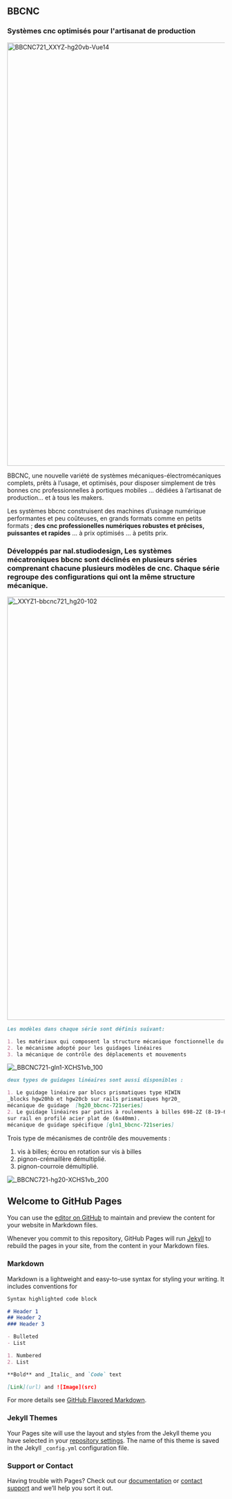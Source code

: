 ## BBCNC

### Systèmes cnc optimisés pour l'artisanat de production

<img width="980" alt="BBCNC721_XXYZ-hg20vb-Vue14" src="https://user-images.githubusercontent.com/35311681/136183113-a0122be0-8448-4d5b-8df6-68a7fe8aec90.png">

BBCNC, une nouvelle variété de systèmes mécaniques-électromécaniques complets, prêts à l’usage, et  optimisés, pour disposer simplement de très bonnes cnc professionnelles à portiques mobiles ... dédiées à l’artisanat de production… et à tous les makers.

Les systèmes bbcnc construisent des machines d’usinage numérique performantes et peu coûteuses, en grands formats comme en petits formats ; **des cnc professionelles numériques robustes et précises, puissantes et rapides** … à prix optimisés … à petits prix.

### Développés par nal.studiodesign, **Les systèmes mécatroniques bbcnc** sont déclinés en plusieurs séries comprenant chacune plusieurs modèles de cnc. Chaque série regroupe des configurations qui ont la même structure mécanique.

<img width="980" alt="_XXYZ1-bbcnc721_hg20-102" src="https://github.com/nalstudiodesign/bbcnc-721-921/blob/4b31ef2b4ccdc189e267c6878b3c85096d43aeb5/_XXYZ1-bbcnc721_hg20-102.gif">

```markdown
Les modèles dans chaque série sont définis suivant:

1. les matériaux qui composent la structure mécanique fonctionnelle du système
2. le mécanisme adopté pour les guidages linéaires
3. la mécanique de contrôle des déplacements et mouvements
```

![_BBCNC721-gln1-XCHS1vb_100](https://github.com/nalstudiodesign/bbcnc-721-921/blob/4b31ef2b4ccdc189e267c6878b3c85096d43aeb5/_BBCNC721-gln1-XCHS1vb_100.gif)

```markdown
deux types de guidages linéaires sont aussi disponibles : 

1. Le guidage linéaire par blocs prismatiques type HIWIN 
_blocks hgw20hb et hgw20cb sur rails prismatiques hgr20_ 
mécanique de guidage  [hg20_bbcnc-721series]
2. Le guidage linéaires par patins à roulements à billes 698-2Z (8-19-6mm) 
sur rail en profilé acier plat de (6x40mm).
mécanique de guidage spécifique [gln1_bbcnc-721series]

```


Trois type de mécanismes de contrôle des mouvements :
1. vis à billes; écrou en rotation sur vis à billes 
2. pignon-crémaillère démultiplié. 
3. pignon-courroie démultiplié.




![_BBCNC721-hg20-XCHS1vb_200](https://user-images.githubusercontent.com/35311681/136183348-e568faa9-0b68-4a03-9a17-503029f6eaa2.gif)





















## Welcome to GitHub Pages

You can use the [editor on GitHub](https://github.com/nalstudiodesign/bbcnc-721-921/edit/gh-pages/index.md) to maintain and preview the content for your website in Markdown files.

Whenever you commit to this repository, GitHub Pages will run [Jekyll](https://jekyllrb.com/) to rebuild the pages in your site, from the content in your Markdown files.

### Markdown

Markdown is a lightweight and easy-to-use syntax for styling your writing. It includes conventions for

```markdown
Syntax highlighted code block

# Header 1
## Header 2
### Header 3

- Bulleted
- List

1. Numbered
2. List

**Bold** and _Italic_ and `Code` text

[Link](url) and ![Image](src)
```

For more details see [GitHub Flavored Markdown](https://guides.github.com/features/mastering-markdown/).

### Jekyll Themes

Your Pages site will use the layout and styles from the Jekyll theme you have selected in your [repository settings](https://github.com/nalstudiodesign/bbcnc-721-921/settings/pages). The name of this theme is saved in the Jekyll `_config.yml` configuration file.

### Support or Contact

Having trouble with Pages? Check out our [documentation](https://docs.github.com/categories/github-pages-basics/) or [contact support](https://support.github.com/contact) and we’ll help you sort it out.
